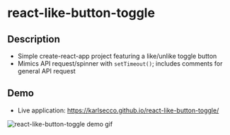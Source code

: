# react-like-button-toggle

## Description

- Simple create-react-app project featuring a like/unlike toggle button
- Mimics API request/spinner with `setTimeout()`; includes comments for general API request

## Demo

- Live application: https://karlsecco.github.io/react-like-button-toggle/

![react-like-button-toggle demo gif](https://github.com/karlsecco/react-like-button-toggle/blob/master/demo.gif?raw=true) <!-- .element max-width="150px" min-width="50vh" border-radius="10%"-->
